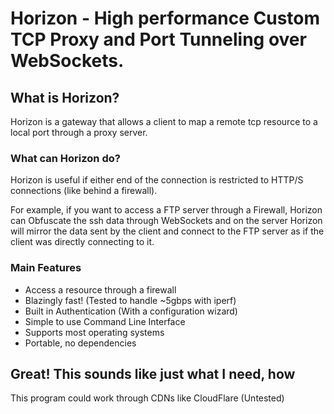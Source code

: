 # Horizon - High performance Custom TCP Proxy and Port Tunneling over WebSockets.

## What is Horizon?

Horizon is a gateway that allows a client to map a remote tcp resource to a local port through a proxy server.

### What can Horizon do?

Horizon is useful if either end of the connection is restricted to HTTP/S connections (like behind a firewall).

For example, if you want to access a FTP server through a Firewall, Horizon can Obfuscate the ssh data through WebSockets and on the server Horizon will mirror the data sent by the client and connect to the FTP server as if the client was directly connecting to it.

### Main Features
- Access a resource through a firewall
- Blazingly fast! (Tested to handle ~5gbps with iperf)
- Built in Authentication (With a configuration wizard)
- Simple to use Command Line Interface
- Supports most operating systems
- Portable, no dependencies

## Great! This sounds like just what I need, how
This program could work through CDNs like CloudFlare (Untested) 
